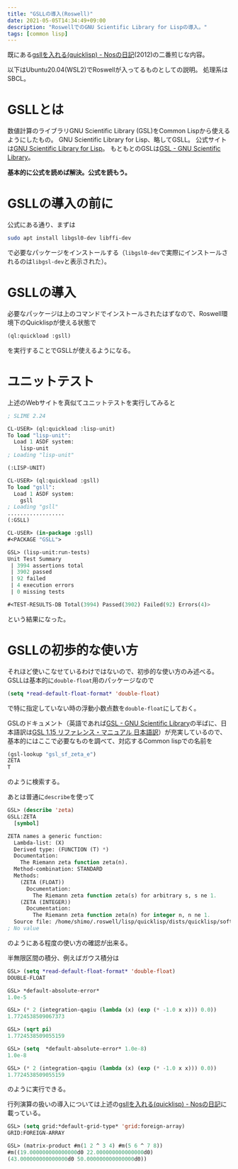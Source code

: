 ```yaml
---
title: "GSLLの導入(Roswell)"
date: 2021-05-05T14:34:49+09:00
description: "RoswellでのGNU Scientific Library for Lispの導入。"
tags: [common lisp]
---
```


既にある[gsllを入れる(quicklisp) - Nosの日記](http://nos.hateblo.jp/entry/20120101/1325427824)(2012)の二番煎じな内容。

以下はUbuntu20.04(WSL2)でRoswellが入ってるものとしての説明。
処理系はSBCL。


# GSLLとは
数値計算のライブラリGNU Scientific Library (GSL)をCommon Lispから使えるようにしたもの。
GNU Scientific Library for Lisp、略してGSLL。
公式サイトは[GNU Scientific Library for Lisp](https://common-lisp.net/project/gsll/)。
もともとのGSLは[GSL - GNU Scientific Library](https://www.gnu.org/software/gsl/)。

**基本的に公式を読めば解決。公式を読もう。**


# GSLLの導入の前に
公式にある通り、まずは
```bash
sudo apt install libgsl0-dev libffi-dev
```
で必要なパッケージをインストールする（`libgsl0-dev`で実際にインストールされるのは`libgsl-dev`と表示された）。


# GSLLの導入
必要なパッケージは上のコマンドでインストールされたはずなので、Roswell環境下のQuicklispが使える状態で
```lisp
(ql:quickload :gsll)
```
を実行することでGSLLが使えるようになる。


# ユニットテスト
上述のWebサイトを真似てユニットテストを実行してみると
```lisp
; SLIME 2.24

CL-USER> (ql:quickload :lisp-unit)
To load "lisp-unit":
  Load 1 ASDF system:
    lisp-unit
; Loading "lisp-unit"

(:LISP-UNIT)

CL-USER> (ql:quickload :gsll)
To load "gsll":
  Load 1 ASDF system:
    gsll
; Loading "gsll"
..................
(:GSLL)

CL-USER> (in-package :gsll)
#<PACKAGE "GSLL">

GSL> (lisp-unit:run-tests)
Unit Test Summary
 | 3994 assertions total
 | 3902 passed
 | 92 failed
 | 4 execution errors
 | 0 missing tests

#<TEST-RESULTS-DB Total(3994) Passed(3902) Failed(92) Errors(4)>
```
という結果になった。


# GSLLの初歩的な使い方
それほど使いこなせているわけではないので、初歩的な使い方のみ述べる。
GSLLは基本的に`double-float`用のパッケージなので
```lisp
(setq *read-default-float-format* 'double-float)
```
で特に指定していない時の浮動小数点数を`double-float`にしておく。

GSLのドキュメント（英語であれば[GSL - GNU Scientific Library](https://www.gnu.org/software/gsl/)の半ばに、日本語訳は[GSL 1.15 リファレンス・マニュアル 日本語訳](http://cbrc3.cbrc.jp/~tominaga/translations/gsl/gsl-1.15/index.html)）が充実しているので、基本的にはここで必要なものを調べて、対応するCommon lispでの名前を
```lisp
(gsl-lookup "gsl_sf_zeta_e")
ZETA
T
```
のように検索する。

あとは普通に`describe`を使って
```lisp
GSL> (describe 'zeta)
GSLL:ZETA
  [symbol]

ZETA names a generic function:
  Lambda-list: (X)
  Derived type: (FUNCTION (T) *)
  Documentation:
    The Riemann zeta function zeta(n).
  Method-combination: STANDARD
  Methods:
    (ZETA (FLOAT))
      Documentation:
        The Riemann zeta function zeta(s) for arbitrary s, s ne 1.
    (ZETA (INTEGER))
      Documentation:
        The Riemann zeta function zeta(n) for integer n, n ne 1.
  Source file: /home/shimo/.roswell/lisp/quicklisp/dists/quicklisp/software/gsll-quicklisp-eeeda841-git/special-functions/zeta.lisp
; No value
```
のようにある程度の使い方の確認が出来る。

半無限区間の積分、例えばガウス積分は
```lisp
GSL> (setq *read-default-float-format* 'double-float)
DOUBLE-FLOAT

GSL> *default-absolute-error*
1.0e-5

GSL> (* 2 (integration-qagiu (lambda (x) (exp (* -1.0 x x))) 0.0))
1.7724538509067373

GSL> (sqrt pi)
1.7724538509055159

GSL> (setq  *default-absolute-error* 1.0e-8)
1.0e-8

GSL> (* 2 (integration-qagiu (lambda (x) (exp (* -1.0 x x))) 0.0))
1.7724538509055159
```
のように実行できる。

行列演算の扱いの導入については上述の[gsllを入れる(quicklisp) - Nosの日記](http://nos.hateblo.jp/entry/20120101/1325427824)に載っている。
```lisp
GSL> (setq grid:*default-grid-type* 'grid:foreign-array)
GRID:FOREIGN-ARRAY

GSL> (matrix-product #m(1 2 ^ 3 4) #m(5 6 ^ 7 8))
#m((19.000000000000000d0 22.000000000000000d0)
(43.000000000000000d0 50.000000000000000d0))
```
